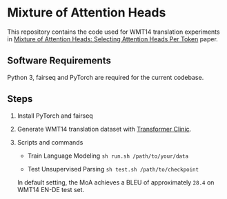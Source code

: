 # Mixture of Attention Heads

This repository contains the code used for WMT14 translation experiments in 
[Mixture of Attention Heads: Selecting Attention Heads Per Token](https://arxiv.org/) paper.
<!-- If you use this code or our results in your research, we'd appreciate if you cite our paper as following:

```
@article{shen2018ordered,
  title={Ordered Neurons: Integrating Tree Structures into Recurrent Neural Networks},
  author={Shen, Yikang and Tan, Shawn and Sordoni, Alessandro and Courville, Aaron},
  journal={arXiv preprint arXiv:1810.09536},
  year={2018}
}
``` -->

## Software Requirements
Python 3, fairseq and PyTorch are required for the current codebase.

## Steps

1. Install PyTorch and fairseq

2. Generate WMT14 translation dataset with [Transformer Clinic](https://github.com/LiyuanLucasLiu/Transformer-Clinic).

3. Scripts and commands

  	+  Train Language Modeling
  	```sh run.sh /path/to/your/data```

  	+ Test Unsupervised Parsing
    ```sh test.sh /path/to/checkpoint```
    
    In default setting, the MoA achieves a BLEU of approximately `28.4` on WMT14 EN-DE test set.